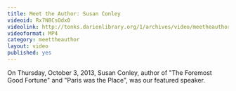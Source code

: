 ```yaml
---
title: Meet the Author: Susan Conley
videoid: Rx7N8CsOdx0
videolink: http://tonks.darienlibrary.org/1/archives/video/meetheauthor/20131003_susan_conley.m4v
videoformat: MP4
category: meettheauthor
layout: video
published: yes
---
```


On Thursday, October 3, 2013, Susan Conley, author of "The Foremost Good Fortune" and "Paris was the Place", was our featured speaker.